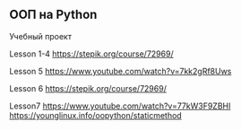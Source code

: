 
## ООП на Python
Учебный проект 

Lesson 1-4
https://stepik.org/course/72969/

Lesson 5
https://www.youtube.com/watch?v=7kk2gRf8Uws

Lesson 6
https://stepik.org/course/72969/

Lesson7
https://www.youtube.com/watch?v=77kW3F9ZBHI
https://younglinux.info/oopython/staticmethod